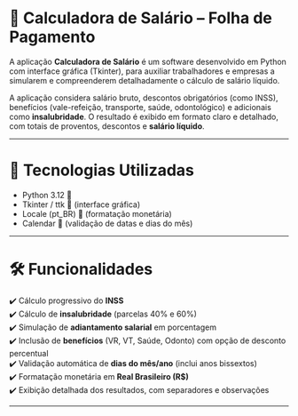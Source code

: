 # 💼 Calculadora de Salário – Folha de Pagamento  

A aplicação **Calculadora de Salário** é um software desenvolvido em Python com interface gráfica (Tkinter), para auxiliar trabalhadores e empresas a simularem e compreenderem detalhadamente o cálculo de salário líquido.  

A aplicação considera salário bruto, descontos obrigatórios (como INSS), benefícios (vale-refeição, transporte, saúde, odontológico) e adicionais como **insalubridade**. O resultado é exibido em formato claro e detalhado, com totais de proventos, descontos e **salário líquido**.  

---

# 🚀 Tecnologias Utilizadas  

- Python 3.12 🐍  
- Tkinter / ttk 🎨 (interface gráfica)  
- Locale (pt_BR) 💱 (formatação monetária)  
- Calendar 📅 (validação de datas e dias do mês)  

---

# 🛠️ Funcionalidades  

✔️ Cálculo progressivo do **INSS**  
✔️ Cálculo de **insalubridade** (parcelas 40% e 60%)  
✔️ Simulação de **adiantamento salarial** em porcentagem  
✔️ Inclusão de **benefícios** (VR, VT, Saúde, Odonto) com opção de desconto percentual  
✔️ Validação automática de **dias do mês/ano** (inclui anos bissextos)  
✔️ Formatação monetária em **Real Brasileiro (R$)**  
✔️ Exibição detalhada dos resultados, com separadores e observações  

---
